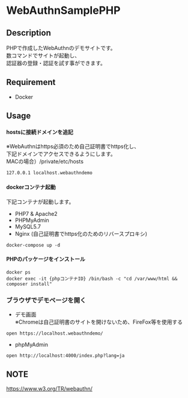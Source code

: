 # WebAuthnSamplePHP

## Description

PHPで作成したWebAuthnのデモサイトです。  
数コマンドでサイトが起動し、  
認証器の登録・認証を試す事ができます。



## Requirement

* Docker

## Usage

#### hostsに接続ドメインを追記  
※WebAuthnはhttps必須のため自己証明書でhttps化し、  
下記ドメインでアクセスできるようにします。  
MACの場合）/private/etc/hosts

```
127.0.0.1 localhost.webauthndemo
```

#### dockerコンテナ起動  
下記コンテナが起動します。
* PHP7 & Apache2
* PHPMyAdmin
* MySQL5.7
* Nginx (自己証明書でhttps化のためのリバースプロキシ)

```
docker-compose up -d
```

#### PHPのパッケージをインストール

```
docker ps
docker exec -it {phpコンテナID} /bin/bash -c "cd /var/www/html && composer install"
```

### ブラウザでデモページを開く  

* デモ画面  
※Chromeは自己証明書のサイトを開けないため、FireFox等を使用する

```
open https://localhost.webauthndemo/
```

* phpMyAdmin

```
open http://localhost:4000/index.php?lang=ja
```


## NOTE

https://www.w3.org/TR/webauthn/
